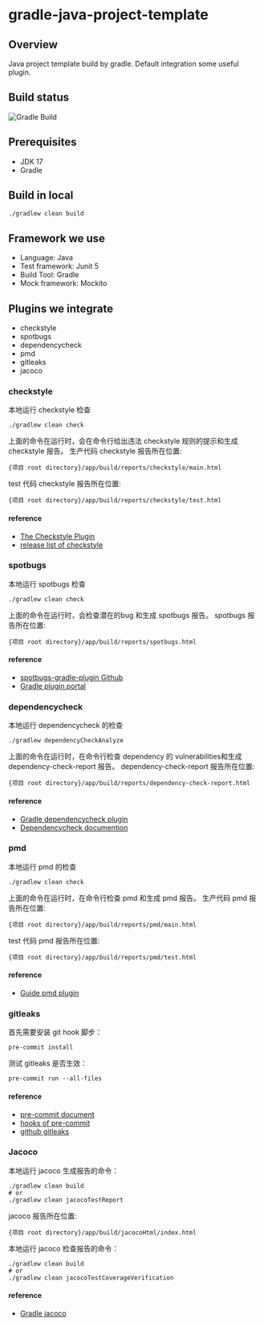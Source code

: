 # gradle-java-project-template

## Overview

Java project template build by gradle. Default integration some useful plugin.

## Build status

![Gradle Build](https://github.com/csmervyn/gradle-java-project-template/actions/workflows/gradle.yml/badge.svg)

## Prerequisites

- JDK 17
- Gradle

## Build in local

```shell
./gradlew clean build
```

## Framework we use

- Language: Java
- Test framework: Junit 5
- Build Tool: Gradle
- Mock framework: Mockito

## Plugins we integrate

- checkstyle
- spotbugs
- dependencycheck
- pmd
- gitleaks
- jacoco

### checkstyle

本地运行 checkstyle 检查

```shell
./gradlew clean check
```

上面的命令在运行时，会在命令行给出违法 checkstyle 规则的提示和生成 checkstyle 报告。
生产代码 checkstyle 报告所在位置:

```shell
{项目 root directory}/app/build/reports/checkstyle/main.html
```

test 代码 checkstyle 报告所在位置:

```shell
{项目 root directory}/app/build/reports/checkstyle/test.html
```

#### reference

- [The Checkstyle Plugin](https://docs.gradle.org/current/userguide/checkstyle_plugin.html#sec:checkstyle_configuration)
- [release list of checkstyle](https://checkstyle.sourceforge.io/releasenotes.html)

### spotbugs

本地运行 spotbugs 检查

```shell
./gradlew clean check
```

上面的命令在运行时，会检查潜在的bug 和生成 spotbugs 报告。
spotbugs 报告所在位置:

```shell
{项目 root directory}/app/build/reports/spotbugs.html
```

#### reference

- [spotbugs-gradle-plugin Github](https://github.com/spotbugs/spotbugs-gradle-plugin)
- [Gradle plugin portal](https://plugins.gradle.org/plugin/com.github.spotbugs)

### dependencycheck

本地运行 dependencycheck 的检查

```shell
./gradlew dependencyCheckAnalyze
```

上面的命令在运行时，在命令行检查 dependency 的 vulnerabilities和生成 dependency-check-report 报告。
dependency-check-report 报告所在位置:

```shell
{项目 root directory}/app/build/reports/dependency-check-report.html
```

#### reference

- [Gradle dependencycheck plugin](https://plugins.gradle.org/plugin/org.owasp.dependencycheck)
- [Dependencycheck documention](http://jeremylong.github.io/DependencyCheck/dependency-check-gradle/index.html)

### pmd

本地运行 pmd 的检查

```shell
./gradlew clean check
```

上面的命令在运行时，在命令行检查 pmd 和生成 pmd 报告。
生产代码 pmd 报告所在位置:

```shell
{项目 root directory}/app/build/reports/pmd/main.html
```

test 代码 pmd 报告所在位置:

```shell
{项目 root directory}/app/build/reports/pmd/test.html
```

#### reference

- [Guide pmd plugin](https://docs.gradle.org/current/userguide/pmd_plugin.html)

### gitleaks

首先需要安装 git hook 脚步：

```shell
pre-commit install
```

测试 gitleaks 是否生效：

```shell
pre-commit run --all-files
```

#### reference

- [pre-commit document](https://pre-commit.com/)
- [hooks of pre-commit](https://pre-commit.com/hooks.html)
- [github gitleaks](https://github.com/gitleaks/gitleaks)

### Jacoco

本地运行 jacoco 生成报告的命令：

```shell
./gradlew clean build
# or
./gradlew clean jacocoTestReport
```

jacoco 报告所在位置:

```shell
{项目 root directory}/app/build/jacocoHtml/index.html
```

本地运行 jacoco 检查报告的命令：

```shell
./gradlew clean build
# or
./gradlew clean jacocoTestCoverageVerification
```

#### reference

- [Gradle jacoco](https://docs.gradle.org/current/userguide/jacoco_plugin.html)
